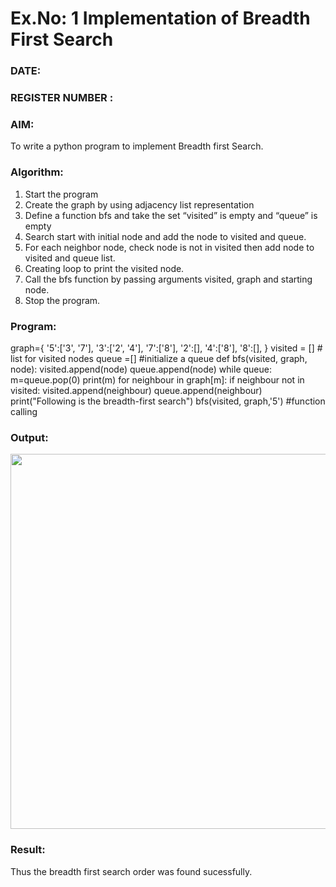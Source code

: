 # Ex.No: 1  Implementation of Breadth First Search 
### DATE:                                                                            
### REGISTER NUMBER : 
### AIM: 
To write a python program to implement Breadth first Search. 
### Algorithm:
1. Start the program
2. Create the graph by using adjacency list representation
3. Define a function bfs and take the set “visited” is empty and “queue” is empty
4. Search start with initial node and add the node to visited and queue.
5. For each neighbor node, check node is not in visited then add node to visited and queue list.
6.  Creating loop to print the visited node.
7.   Call the bfs function by passing arguments visited, graph and starting node.
8.   Stop the program.
### Program:
graph={
    '5':['3', '7'],
    '3':['2', '4'],
    '7':['8'],
    '2':[],
    '4':['8'],
    '8':[],
}
visited = [] # list for visited nodes
queue =[] #initialize a queue
def bfs(visited, graph, node):
    visited.append(node)
    queue.append(node)
    while queue:
        m=queue.pop(0)
        print(m)
        for neighbour in graph[m]:
            if neighbour not in visited:
                visited.append(neighbour)
                queue.append(neighbour)
print("Following is the breadth-first search")
bfs(visited, graph,'5') #function calling

### Output:
<img src = "https://github.com/user-attachments/assets/d8f18687-930b-4ede-a60a-e7b08f089d82" width="600">


### Result:
Thus the breadth first search order was found sucessfully.
